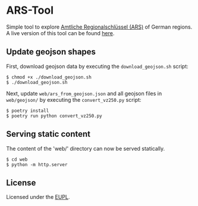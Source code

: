<!--
SPDX-FileCopyrightText: 2021 codedust

SPDX-License-Identifier: EUPL-1.2
-->

# ARS-Tool

Simple tool to explore [Amtliche Regionalschlüssel (ARS)](https://www.destatis.de/DE/Themen/Laender-Regionen/Regionales/Gemeindeverzeichnis/_inhalt.html) of German regions.
A live version of this tool can be found [here](https://www.opengovtech.de/ars/).

## Update geojson shapes
First, download geojson data by executing the `download_geojson.sh` script:

```console
$ chmod +x ./download_geojson.sh
$ ./download_geojson.sh
```


Next, update `web/ars_from_geojson.json` and all geojson files in `web/geojson/` by executing the `convert_vz250.py` script:

```console
$ poetry install
$ poetry run python convert_vz250.py
```

## Serving static content
The content of the 'web/' directory can now be served statically.

```console
$ cd web
$ python -m http.server
```

## License
Licensed under the [EUPL](./LICENSE.txt).
